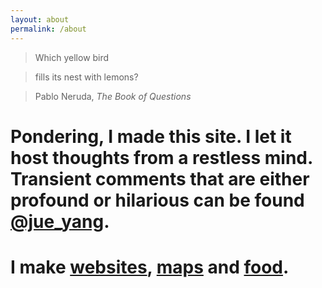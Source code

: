 ```yaml
---
layout: about
permalink: /about
---
```




> Which yellow bird

> fills its nest with lemons?

> Pablo Neruda, _The Book of Questions_

# Pondering, I made this site. I let it host thoughts from a restless mind. Transient comments that are either profound or hilarious can be found [@jue_yang](https://twitter.com/jue_yang).

# I make [websites](http://banishedproductions.org), [maps](http://oldwork.tumblr.com) and [food](http://smittenkitchen.com/blog/2009/02/whole-lemon-tart/).